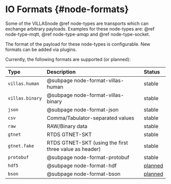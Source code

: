 # IO Formats {#node-formats}

Some of the VILLASnode @ref node-types are transports which can exchange arbitrary payloads.
Examples for these node-types are: @ref node-type-mqtt, @ref node-type-amqp and @ref node-type-socket.

The format of the payload for these node-types is configurable.
New formats can be added via plugins.

Currently, the following formats are supported (or planned):

| Type             | Description                                      | Status |
| :--              | :--                                              | :--    |
| `villas.human`   | @subpage node-format-villas-human                | stable |
| `villas.binary`  | @subpage node-format-villas-binary               | stable |
| `json`           | @subpage node-format-json                        | stable |
| `csv`            | Comma/Tabulator-separated values                 | stable |
| `raw`            | RAW/Binary data                                  | stable |
| `gtnet`          | RTDS GTNET-SKT                                   | stable |
| `gtnet.fake`     | RTDS GTNET-SKT (using the first three value as header) | stable |
| `protobuf`       | @subpage node-format-protobuf                    | stable |
| `hdf5`           | @subpage node-format-hdf                         | [planned](https://git.rwth-aachen.de/acs/public/villas/VILLASnode/tree/format-h5pt) |
| `bson`           | @subpage node-format-bson                        | [planned](https://git.rwth-aachen.de/acs/public/villas/VILLASnode/tree/format-bson) |
